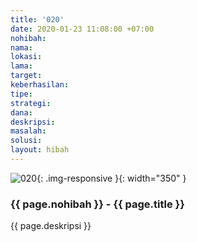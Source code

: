 ```yaml
---
title: '020'
date: 2020-01-23 11:08:00 +07:00
nohibah: 
nama: 
lokasi: 
lama: 
target: 
keberhasilan: 
tipe: 
strategi: 
dana: 
deskripsi: 
masalah: 
solusi: 
layout: hibah
---
```


![020](/static/img/hibahcms/020.png){: .img-responsive }{: width="350" }

### {{ page.nohibah }} - {{ page.title }}

{{ page.deskripsi }}
